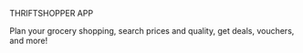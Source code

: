 THRIFTSHOPPER APP

Plan your grocery shopping, search prices and quality, get deals, vouchers, and more!
